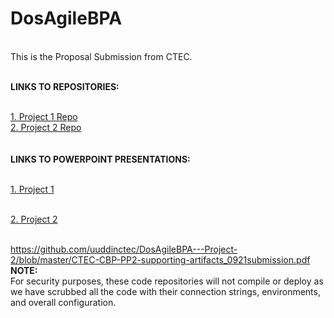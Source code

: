 # DosAgileBPA
<br /> This is the Proposal Submission from CTEC.

<br /><b>LINKS TO REPOSITORIES:</b>
<br />

<br /><a href="https://github.com/sbedens/DosAgileBPA---Project-1">1.  Project 1 Repo</a>
<br /><a href="https://github.com/uuddinctec/DosAgileBPA---Project-2">2. Project 2 Repo </a> 
<br />
<br />
<br /><b>LINKS TO POWERPOINT PRESENTATIONS:</b>
<br />

<br /><a href="https://github.com/sbedens/DosAgileBPA---Project-1/blob/master/CTEC%20OPM%20Project%201%20Artifact%20(1).ppt">1. Project 1 

<br /><a href="https://github.com/uuddinctec/DosAgileBPA---Project-2/blob/master/CTEC-CBP-PP2-supporting-artifacts_0921submission.pdf"> 2. Project 2 
<br />
<br />

https://github.com/uuddinctec/DosAgileBPA---Project-2/blob/master/CTEC-CBP-PP2-supporting-artifacts_0921submission.pdf
<br /><b>NOTE:</b>
<br />
For security purposes, these code repositories will not compile or deploy as we have scrubbed all the code with their connection strings, environments, and overall configuration.
